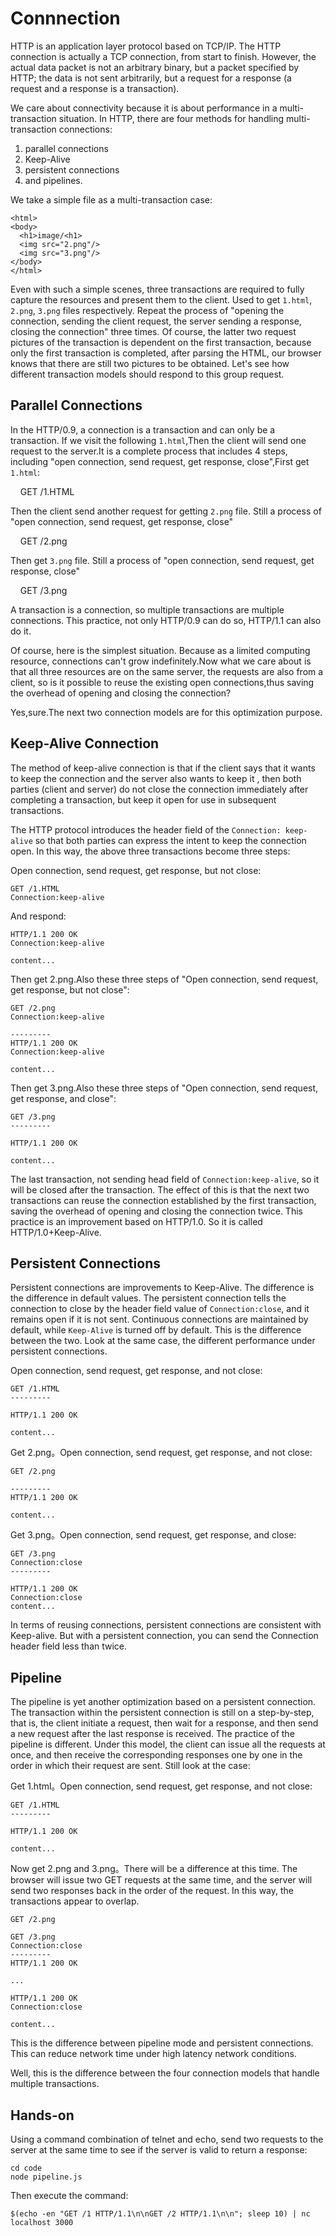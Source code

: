 # Connnection

HTTP is an application layer protocol based on TCP/IP. The HTTP connection is actually a TCP connection, from start to finish. However, the actual data packet is not an arbitrary binary, but a packet specified by HTTP; the data is not sent arbitrarily, but a request for a response (a request and a response is a transaction).

We care about connectivity because it is about performance in a multi-transaction situation. In HTTP, there are four methods for handling multi-transaction connections:

1. parallel connections
2. Keep-Alive
3. persistent connections
4. and pipelines.

We take a simple file as a multi-transaction case:

    <html>
    <body>
      <h1>image/<h1>
      <img src="2.png"/>
      <img src="3.png"/>
    </body>
    </html>  

Even with such a simple scenes, three transactions are required to fully capture the resources and present them to the client. Used to get `1.html`, `2.png`, `3.png` files respectively. Repeat the process of "opening the connection, sending the client request, the server sending a response, closing the connection" three times. Of course, the latter two request pictures of the transaction is dependent on the first transaction, because only the first transaction is completed, after parsing the HTML, our browser knows that there are still two pictures to be obtained. Let's see how different transaction models should respond to this group request.

## Parallel Connections

In the HTTP/0.9, a connection is a transaction and can only be a transaction. If we visit the following `1.html`,Then the client will send one request to the server.It is a complete process that includes 4 steps, including "open connection, send request, get response, close",First get `1.html`:

    GET /1.HTML

Then the client send another request for getting `2.png` file. Still a process of "open connection, send request, get response, close"

    GET /2.png

Then get `3.png` file. Still a process of "open connection, send request, get response, close"

    GET /3.png


A transaction is a connection, so multiple transactions are multiple connections. This practice, not only HTTP/0.9 can do so, HTTP/1.1 can also do it.

Of course, here is the simplest situation. Because as a limited computing resource, connections can't grow indefinitely.Now what we care about is that all three resources are on the same server, the requests are also from a client, so is it possible to reuse the existing open connections,thus saving the overhead of opening and closing the connection? 

Yes,sure.The next two connection models are for this optimization purpose.


## Keep-Alive Connection

The method of keep-alive connection is that if the client says that it wants to keep the connection and the server also wants to keep it , then both parties (client and server) do not close the connection immediately after completing a transaction, but keep it open for use in subsequent transactions.

The HTTP protocol introduces the header field of the `Connection: keep-alive` so that both parties can express the intent to keep the connection open. In this way, the above three transactions become three steps:

Open connection, send request, get response, but not close:

    GET /1.HTML 
    Connection:keep-alive

And respond:

    HTTP/1.1 200 OK
    Connection:keep-alive

    content...

Then get 2.png.Also these three steps of "Open connection, send request, get response, but not close":


    GET /2.png
    Connection:keep-alive

    ---------
    HTTP/1.1 200 OK
    Connection:keep-alive

    content...

Then get 3.png.Also these three steps of "Open connection, send request, get response, and close":

    GET /3.png
    ---------

    HTTP/1.1 200 OK

    content...

The last transaction, not sending head field of `Connection:keep-alive`, so it will be closed after the transaction. The effect of this is that the next two transactions can reuse the connection established by the first transaction, saving the overhead of opening and closing the connection twice. This practice is an improvement based on HTTP/1.0. So it is called HTTP/1.0+Keep-Alive.

##  Persistent Connections

Persistent connections are improvements to Keep-Alive. The difference is the difference in default values. The persistent connection tells the connection to close by the header field value of `Connection:close`, and it remains open if it is not sent. Continuous connections are maintained by default, while `Keep-Alive` is turned off by default. This is the difference between the two. Look at the same case, the different performance under persistent connections.

Open connection, send request, get response, and not close:


    GET /1.HTML 
    ---------

    HTTP/1.1 200 OK

    content...

Get 2.png。Open connection, send request, get response, and not close:


    GET /2.png

    ---------
    HTTP/1.1 200 OK

    content...


Get 3.png。Open connection, send request, get response, and close:

    GET /3.png
    Connection:close
    ---------

    HTTP/1.1 200 OK
    Connection:close
    content...

In terms of reusing connections, persistent connections are consistent with Keep-alive. But with a persistent connection, you can send the Connection header field less than twice.

## Pipeline

The pipeline is yet another optimization based on a persistent connection. The transaction within the persistent connection is still on a step-by-step, that is, the client initiate a request, then wait for a response, and then send a new request after the last response is received. The practice of the pipeline is different. Under this model, the client can issue all the requests at once, and then receive the corresponding responses one by one in the order in which their request are sent. Still look at the case:

Get 1.html。Open connection, send request, get response, and not close:


    GET /1.HTML 
    ---------

    HTTP/1.1 200 OK

    content...

Now get 2.png and 3.png。There will be a difference at this time. The browser will issue two GET requests at the same time, and the server will send two responses back in the order of the request. In this way, the transactions appear to overlap.


    GET /2.png

    GET /3.png
    Connection:close
    ---------
    HTTP/1.1 200 OK

    ...

    HTTP/1.1 200 OK
    Connection:close

    content...

This is the difference between pipeline mode and persistent connections. This can reduce network time under high latency network conditions.

Well, this is the difference between the four connection models that handle multiple transactions.

## Hands-on

Using a command combination of telnet and echo, send two requests to the server at the same time to see if the server is valid to return a response:

    cd code 
    node pipeline.js

Then execute the command:

    $(echo -en "GET /1 HTTP/1.1\n\nGET /2 HTTP/1.1\n\n"; sleep 10) | nc localhost 3000


